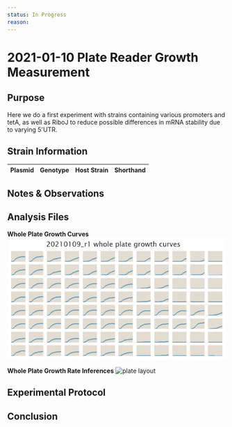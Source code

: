 ```yaml
---
status: In Progress
reason: 
---
```


# 2021-01-10 Plate Reader Growth Measurement

## Purpose
Here we do a first experiment with strains containing various promoters and tetA, as well as RiboJ to reduce possible differences in mRNA stability due to varying 5'UTR.

## Strain Information

| Plasmid | Genotype | Host Strain | Shorthand |
| :------ | :------- | ----------: | --------: |


## Notes & Observations


## Analysis Files

**Whole Plate Growth Curves**
![plate layout](output/growth_plate_summary.png)

**Whole Plate Growth Rate Inferences**
![plate layout](output/growth_rate_summary.png)

## Experimental Protocol


## Conclusion